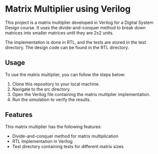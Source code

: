 # Matrix Multiplier using Verilog

This project is a matrix multiplier developed in Verilog for a Digital System Design course. It uses the divide-and-conquer method to break down matrices into smaller matrices until they are 2x2 units. 

The implementation is done in RTL, and the tests are stored in the test directory. The design code can be found in the RTL directory. 

## Usage

To use the matrix multiplier, you can follow the steps below:

1. Clone this repository to your local machine.
2. Navigate to the src directory.
3. Open the Verilog file containing the matrix multiplier implementation.
4. Run the simulation to verify the results.

## Features

This matrix multiplier has the following features:

- Divide-and-conquer method for matrix multiplication
- RTL implementation in Verilog
- Test directory containing tests for different matrix sizes
